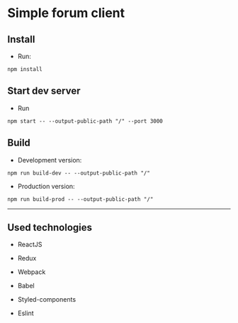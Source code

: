 # Simple forum client

## Install

* Run:

```shell
npm install
```

## Start dev server

* Run

```shell
npm start -- --output-public-path "/" --port 3000
```

## Build

* Development version:

```shell
npm run build-dev -- --output-public-path "/"
```

* Production version:

```shell
npm run build-prod -- --output-public-path "/"
```

___

## Used technologies

* ReactJS

* Redux

* Webpack

* Babel

* Styled-components

* Eslint
